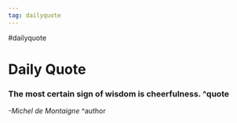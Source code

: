 ```yaml
---
tag: dailyquote
---
```


#dailyquote

# Daily Quote

### The most certain sign of wisdom is cheerfulness. ^quote
*-Michel de Montaigne* ^author
